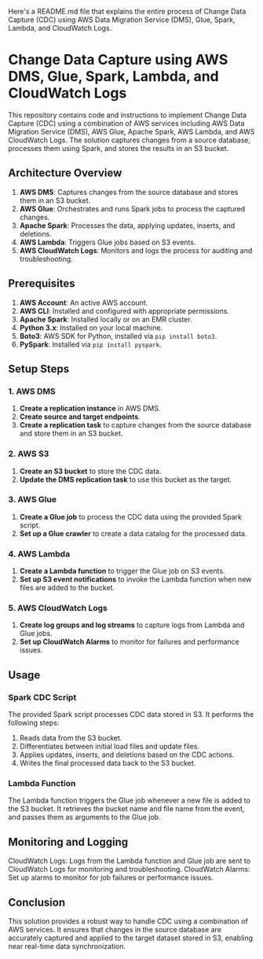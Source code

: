 Here's a README.md file that explains the entire process of Change Data Capture (CDC) using AWS Data Migration Service (DMS), Glue, Spark, Lambda, and CloudWatch Logs.

# Change Data Capture using AWS DMS, Glue, Spark, Lambda, and CloudWatch Logs

This repository contains code and instructions to implement Change Data Capture (CDC) using a combination of AWS services including AWS Data Migration Service (DMS), AWS Glue, Apache Spark, AWS Lambda, and AWS CloudWatch Logs. The solution captures changes from a source database, processes them using Spark, and stores the results in an S3 bucket.

## Architecture Overview

1. **AWS DMS**: Captures changes from the source database and stores them in an S3 bucket.
2. **AWS Glue**: Orchestrates and runs Spark jobs to process the captured changes.
3. **Apache Spark**: Processes the data, applying updates, inserts, and deletions.
4. **AWS Lambda**: Triggers Glue jobs based on S3 events.
5. **AWS CloudWatch Logs**: Monitors and logs the process for auditing and troubleshooting.

## Prerequisites

1. **AWS Account**: An active AWS account.
2. **AWS CLI**: Installed and configured with appropriate permissions.
3. **Apache Spark**: Installed locally or on an EMR cluster.
4. **Python 3.x**: Installed on your local machine.
5. **Boto3**: AWS SDK for Python, installed via `pip install boto3`.
6. **PySpark**: Installed via `pip install pyspark`.

## Setup Steps

### 1. AWS DMS

1. **Create a replication instance** in AWS DMS.
2. **Create source and target endpoints**.
3. **Create a replication task** to capture changes from the source database and store them in an S3 bucket.

### 2. AWS S3

1. **Create an S3 bucket** to store the CDC data.
2. **Update the DMS replication task** to use this bucket as the target.

### 3. AWS Glue

1. **Create a Glue job** to process the CDC data using the provided Spark script.
2. **Set up a Glue crawler** to create a data catalog for the processed data.

### 4. AWS Lambda

1. **Create a Lambda function** to trigger the Glue job on S3 events.
2. **Set up S3 event notifications** to invoke the Lambda function when new files are added to the bucket.

### 5. AWS CloudWatch Logs

1. **Create log groups and log streams** to capture logs from Lambda and Glue jobs.
2. **Set up CloudWatch Alarms** to monitor for failures and performance issues.

## Usage

### Spark CDC Script

The provided Spark script processes CDC data stored in S3. It performs the following steps:

1. Reads data from the S3 bucket.
2. Differentiates between initial load files and update files.
3. Applies updates, inserts, and deletions based on the CDC actions.
4. Writes the final processed data back to the S3 bucket.

### Lambda Function

The Lambda function triggers the Glue job whenever a new file is added to the S3 bucket. It retrieves the bucket name and file name from the event, and passes them as arguments to the Glue job.

## Monitoring and Logging
CloudWatch Logs: Logs from the Lambda function and Glue job are sent to CloudWatch Logs for monitoring and troubleshooting.
CloudWatch Alarms: Set up alarms to monitor for job failures or performance issues.

## Conclusion
This solution provides a robust way to handle CDC using a combination of AWS services. It ensures that changes in the source database are accurately captured and applied to the target dataset stored in S3, enabling near real-time data synchronization.

